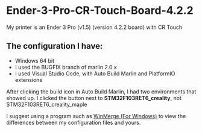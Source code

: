 # Ender-3-Pro-CR-Touch-Board-4.2.2

My printer is an Ender 3 Pro (v1.5) (version 4.2.2 board) with CR Touch

## The configuration I have:
* Windows 64 bit
* I used the BUGFIX branch of marlin 2.0.x
* I used Visual Studio Code, with Auto Build Marlin and PlatformIO extensions

After clicking the build icon in Auto Build Marlin, I had two environments that showed up. I clicked the button next to **STM32F103RET6_creality**, not STM32F103RET6_creality_maple

I suggest using a program such as [WinMerge (For Windows)](http://winmerge.org) to view the differences between my configuration files and yours.


